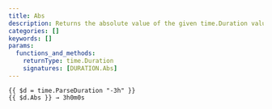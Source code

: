```yaml
---
title: Abs
description: Returns the absolute value of the given time.Duration value.
categories: []
keywords: []
params:
  functions_and_methods:
    returnType: time.Duration
    signatures: [DURATION.Abs]
---
```


```go-html-template
{{ $d = time.ParseDuration "-3h" }}
{{ $d.Abs }} → 3h0m0s
```
